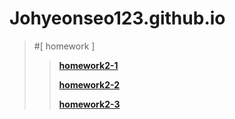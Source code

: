 # Johyeonseo123.github.io

>#[ homework ]
>
>	> [**homework2-1**](https://Johyeonseo123.github.io/Homework2-1.html)
>	>
>	> [**homework2-2**](https://Johyeonseo123.github.io/Homework2-2.html)
>	>
>	> [**homework2-3**](https://Johyeonseo123.github.io/Homework2-3.html)
